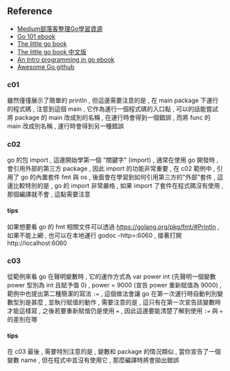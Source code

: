 ## Reference
- [Medium部落客整理Go學習資源](https://medium.com/@john.lin/golang-%E5%AD%B8%E7%BF%92%E7%AD%86%E8%A8%98-582cad359738)
- [Go 101 ebook](https://gfw.go101.org/article/101.html)
- [The little go book](https://www.openmymind.net/assets/go/go.pdf)
- [The little go book 中文版](https://github.com/songleo/the-little-go-book_ZH_CN)
- [An Intro programming in go ebook](http://www.golang-book.com/books/intro)
- [Awesome Go github](https://github.com/avelino/awesome-go#web-frameworks)

### c01 
雖然僅僅展示了簡單的 println , 但這邊需要注意的是 , 在 main package 下運行的程式碼 , 注意到這個 main , 它作為運行一個程式碼的入口點 , 可以的話能嘗試將 package 的 main 改成別的名稱 , 在運行時會得到一個錯誤 , 而將 func 的 main 改成別名稱 , 運行時會得到另一種錯誤

### c02
go 的包 import , 這邊開始學第一個 "關鍵字" (import) , 通常在使用 go 開發時 , 會引用外部的第三方 package , 因此 import 的功能非常重要 , 在 c02 範例中 , 引用了 go 的內置套件 fmt 與 os , 後面會在學習到如何引用第三方的"外部"套件 , 這邊比較特別的是 , go 的 import 非常嚴格 , 如果 import 了套件在程式碼沒有使用 , 那個編譯就不會 , 這點需要注意

#### tips
如果想要看 go 的 fmt 相關文件可以透過 https://golang.org/pkg/fmt/#Println , 如果不能上網 , 也可以在本地運行 godoc -http=:6060 , 接著打開 http://localhost:6060

### c03
從範例來看 go 在聲明變數時 , 它的運作方式為 var power int (先聲明一個變數 power 型別為 int 且賦予值 0) , power = 9000 (宣告 power 重新賦值為 9000) , 範例中也提出第二種簡潔的寫法 `:=` , 這個做法會讓 go 在第一次運行時自動判別變數型別是甚麼 , 並執行賦值的動作 , 需要注意的是 , 這只有在第一次宣告該變數時才能這樣寫 , 之後若要重新賦值仍是使用 `=` , 因此這邊要能清楚了解到使用 `:=` 與 `=` 的差別在哪

#### tips
在 c03 最後 , 需要特別注意的是 , 變數和 package 的情況類似 , 當你宣告了一個變數 name , 但在程式中並沒有使用它 , 那麼編譯時將會拋出錯誤